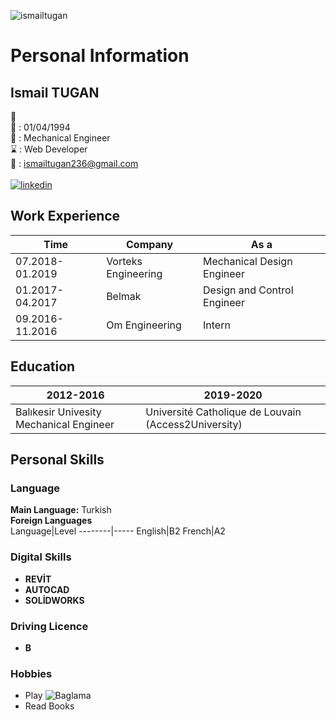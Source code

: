![ismailtugan](https://cdn.glitch.com/14692797-bc95-4e4f-be9b-2428a63c3bec%2F11998929_485623764945314_1479378458455518860_n.jpg?v=1589474851700)
# Personal Information 
## Ismail TUGAN
 :man: <br/>
:date: : 01/04/1994 <br/>
:necktie: : Mechanical Engineer <br/>
:hourglass: : Web Developer <br/>
:e-mail: : ismailtugan236@gmail.com <br/> <br> 
[![linkedin](https://cdn3.iconfinder.com/data/icons/socialnetworking/32/linkedin.png)](https://www.linkedin.com/in/ismail-tu%C4%9Fan-b8b21018b/) <br> 

## Work Experience
Time | Company | As a
-----|---------|-----
07.2018-01.2019|Vorteks Engineering| Mechanical Design Engineer
01.2017-04.2017|Belmak|Design and Control Engineer
09.2016-11.2016|Om Engineering|Intern <br> 

## Education 
2012-2016|2019-2020
---------|---------
Balıkesir Univesity Mechanical Engineer|Université Catholique de Louvain (Access2University)

## Personal Skills 
### Language
**Main Language:** Turkish <br>
**Foreign Languages** <br>
Language|Level 
--------|-----
English|B2
French|A2 <br>
### Digital Skills
* **REVİT** <br>
* **AUTOCAD** <br>
* **SOLİDWORKS** <br>

### Driving Licence
* **B** <br>

### Hobbies
* Play ![Baglama](https://cdn.glitch.com/14692797-bc95-4e4f-be9b-2428a63c3bec%2Fba%C4%9Flama%20icon.jpg?v=1589474063099)
* Read Books